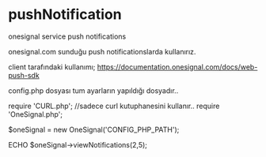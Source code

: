# pushNotification
onesignal service push notifications

onesignal.com sunduğu push notificationslarda kullanırız.

client tarafındaki kullanımı;
https://documentation.onesignal.com/docs/web-push-sdk

config.php dosyası tum ayarların yapıldığı dosyadır..


require 'CURL.php';  //sadece curl kutuphanesini kullanır..
require 'OneSignal.php';


$oneSignal = new  OneSignal('CONFIG_PHP_PATH');

ECHO $oneSignal->viewNotifications(2,5);

